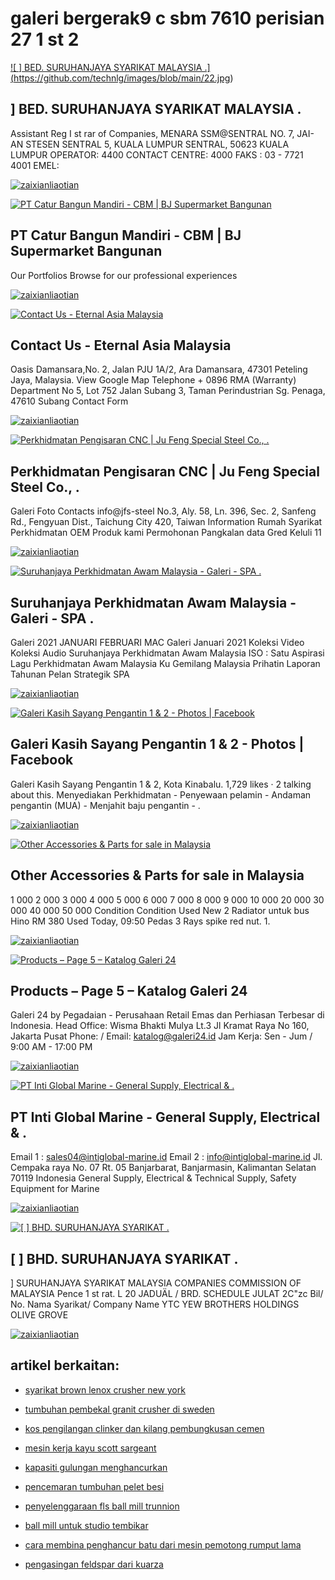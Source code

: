# galeri bergerak9 c sbm 7610 perisian 27 1 st 2
<a href="https://mnn.zoosnet.net/LR/Chatpre.aspx?id=MNN94995150&p=https://topgrinding.com/" target="_blank">![ ] BED. SURUHANJAYA SYARIKAT MALAYSIA .](https://github.com/technlg/images/blob/main/22.jpg)</a>
##  ] BED. SURUHANJAYA SYARIKAT MALAYSIA .
Assistant Reg I st rar of Companies, MENARA SSM@SENTRAL NO. 7, JAI-AN STESEN SENTRAL 5, KUALA LUMPUR SENTRAL, 50623 KUALA LUMPUR OPERATOR: 4400 CONTACT CENTRE: 4000 FAKS : 03 - 7721 4001 EMEL:
<a href="https://mnn.zoosnet.net/LR/Chatpre.aspx?id=MNN94995150&p=https://topgrinding.com/" target="_blank"><img src="https://github.com/technlg/images/raw/main/chat11.jpg" alt="zaixianliaotian"/></a><a href="//whatsapp.shibangsoft.com/WhatsApp.php" ><img src="https://github.com/technlg/images/raw/main/chat11.png" alt=""></a>
<a href="https://mnn.zoosnet.net/LR/Chatpre.aspx?id=MNN94995150&p=https://topgrinding.com/" target="_blank">![PT Catur Bangun Mandiri - CBM | BJ Supermarket Bangunan](https://github.com/technlg/images/blob/main/53.jpg)</a>
## PT Catur Bangun Mandiri - CBM | BJ Supermarket Bangunan
Our Portfolios Browse for our professional experiences
<a href="https://mnn.zoosnet.net/LR/Chatpre.aspx?id=MNN94995150&p=https://topgrinding.com/" target="_blank"><img src="https://github.com/technlg/images/raw/main/chat11.jpg" alt="zaixianliaotian"/></a><a href="//whatsapp.shibangsoft.com/WhatsApp.php" ><img src="https://github.com/technlg/images/raw/main/chat11.png" alt=""></a>
<a href="https://mnn.zoosnet.net/LR/Chatpre.aspx?id=MNN94995150&p=https://topgrinding.com/" target="_blank">![Contact Us - Eternal Asia Malaysia](https://github.com/technlg/images/blob/main/5.jpg)</a>
## Contact Us - Eternal Asia Malaysia
Oasis Damansara,No. 2, Jalan PJU 1A/2, Ara Damansara, 47301 Peteling Jaya, Malaysia. View Google Map Telephone + 0896 RMA (Warranty) Department No 5, Lot 752 Jalan Subang 3, Taman Perindustrian Sg. Penaga, 47610 Subang Contact Form 
<a href="https://mnn.zoosnet.net/LR/Chatpre.aspx?id=MNN94995150&p=https://topgrinding.com/" target="_blank"><img src="https://github.com/technlg/images/raw/main/chat11.jpg" alt="zaixianliaotian"/></a><a href="//whatsapp.shibangsoft.com/WhatsApp.php" ><img src="https://github.com/technlg/images/raw/main/chat11.png" alt=""></a>
<a href="https://mnn.zoosnet.net/LR/Chatpre.aspx?id=MNN94995150&p=https://topgrinding.com/" target="_blank">![Perkhidmatan Pengisaran CNC | Ju Feng Special Steel Co., .](https://github.com/technlg/images/blob/main/30.jpg)</a>
## Perkhidmatan Pengisaran CNC | Ju Feng Special Steel Co., .
Galeri Foto Contacts info@jfs-steel No.3, Aly. 58, Ln. 396, Sec. 2, Sanfeng Rd., Fengyuan Dist., Taichung City 420, Taiwan Information Rumah Syarikat Perkhidmatan OEM Produk kami Permohonan Pangkalan data Gred Keluli 11 
<a href="https://mnn.zoosnet.net/LR/Chatpre.aspx?id=MNN94995150&p=https://topgrinding.com/" target="_blank"><img src="https://github.com/technlg/images/raw/main/chat11.jpg" alt="zaixianliaotian"/></a><a href="//whatsapp.shibangsoft.com/WhatsApp.php" ><img src="https://github.com/technlg/images/raw/main/chat11.png" alt=""></a>
<a href="https://mnn.zoosnet.net/LR/Chatpre.aspx?id=MNN94995150&p=https://topgrinding.com/" target="_blank">![Suruhanjaya Perkhidmatan Awam Malaysia - Galeri - SPA .](https://github.com/technlg/images/blob/main/50.jpg)</a>
## Suruhanjaya Perkhidmatan Awam Malaysia - Galeri - SPA .
Galeri 2021 JANUARI FEBRUARI MAC Galeri Januari 2021 Koleksi Video Koleksi Audio Suruhanjaya Perkhidmatan Awam Malaysia ISO : Satu Aspirasi Lagu Perkhidmatan Awam Malaysia Ku Gemilang Malaysia Prihatin Laporan Tahunan Pelan Strategik SPA 
<a href="https://mnn.zoosnet.net/LR/Chatpre.aspx?id=MNN94995150&p=https://topgrinding.com/" target="_blank"><img src="https://github.com/technlg/images/raw/main/chat11.jpg" alt="zaixianliaotian"/></a><a href="//whatsapp.shibangsoft.com/WhatsApp.php" ><img src="https://github.com/technlg/images/raw/main/chat11.png" alt=""></a>
<a href="https://mnn.zoosnet.net/LR/Chatpre.aspx?id=MNN94995150&p=https://topgrinding.com/" target="_blank">![Galeri Kasih Sayang Pengantin 1 & 2 - Photos | Facebook](https://github.com/technlg/images/blob/main/36.jpg)</a>
## Galeri Kasih Sayang Pengantin 1 & 2 - Photos | Facebook
Galeri Kasih Sayang Pengantin 1 & 2, Kota Kinabalu. 1,729 likes · 2 talking about this. Menyediakan Perkhidmatan - Penyewaan pelamin - Andaman pengantin (MUA) - Menjahit baju pengantin - .
<a href="https://mnn.zoosnet.net/LR/Chatpre.aspx?id=MNN94995150&p=https://topgrinding.com/" target="_blank"><img src="https://github.com/technlg/images/raw/main/chat11.jpg" alt="zaixianliaotian"/></a><a href="//whatsapp.shibangsoft.com/WhatsApp.php" ><img src="https://github.com/technlg/images/raw/main/chat11.png" alt=""></a>
<a href="https://mnn.zoosnet.net/LR/Chatpre.aspx?id=MNN94995150&p=https://topgrinding.com/" target="_blank">![Other Accessories & Parts for sale in Malaysia](https://github.com/technlg/images/blob/main/20.jpg)</a>
## Other Accessories & Parts for sale in Malaysia
1 000 2 000 3 000 4 000 5 000 6 000 7 000 8 000 9 000 10 000 20 000 30 000 40 000 50 000 Condition Condition Used New 2 Radiator untuk bus Hino RM 380 Used Today, 09:50 Pedas 3 Rays spike red nut. 1.
<a href="https://mnn.zoosnet.net/LR/Chatpre.aspx?id=MNN94995150&p=https://topgrinding.com/" target="_blank"><img src="https://github.com/technlg/images/raw/main/chat11.jpg" alt="zaixianliaotian"/></a><a href="//whatsapp.shibangsoft.com/WhatsApp.php" ><img src="https://github.com/technlg/images/raw/main/chat11.png" alt=""></a>
<a href="https://mnn.zoosnet.net/LR/Chatpre.aspx?id=MNN94995150&p=https://topgrinding.com/" target="_blank">![Products – Page 5 – Katalog Galeri 24](https://github.com/technlg/images/blob/main/7.jpg)</a>
## Products – Page 5 – Katalog Galeri 24
Galeri 24 by Pegadaian - Perusahaan Retail Emas dan Perhiasan Terbesar di Indonesia. Head Office: Wisma Bhakti Mulya Lt.3 Jl Kramat Raya No 160, Jakarta Pusat Phone: / Email: katalog@galeri24.id Jam Kerja: Sen - Jum / 9:00 AM - 17:00 PM
<a href="https://mnn.zoosnet.net/LR/Chatpre.aspx?id=MNN94995150&p=https://topgrinding.com/" target="_blank"><img src="https://github.com/technlg/images/raw/main/chat11.jpg" alt="zaixianliaotian"/></a><a href="//whatsapp.shibangsoft.com/WhatsApp.php" ><img src="https://github.com/technlg/images/raw/main/chat11.png" alt=""></a>
<a href="https://mnn.zoosnet.net/LR/Chatpre.aspx?id=MNN94995150&p=https://topgrinding.com/" target="_blank">![PT Inti Global Marine - General Supply, Electrical & .](https://github.com/technlg/images/blob/main/39.jpg)</a>
## PT Inti Global Marine - General Supply, Electrical & .
Email 1 : sales04@intiglobal-marine.id Email 2 : info@intiglobal-marine.id Jl. Cempaka raya No. 07 Rt. 05 Banjarbarat, Banjarmasin, Kalimantan Selatan 70119 Indonesia General Supply, Electrical & Technical Supply, Safety Equipment for Marine
<a href="https://mnn.zoosnet.net/LR/Chatpre.aspx?id=MNN94995150&p=https://topgrinding.com/" target="_blank"><img src="https://github.com/technlg/images/raw/main/chat11.jpg" alt="zaixianliaotian"/></a><a href="//whatsapp.shibangsoft.com/WhatsApp.php" ><img src="https://github.com/technlg/images/raw/main/chat11.png" alt=""></a>
<a href="https://mnn.zoosnet.net/LR/Chatpre.aspx?id=MNN94995150&p=https://topgrinding.com/" target="_blank">![[ ] BHD. SURUHANJAYA SYARIKAT .](https://github.com/technlg/images/blob/main/7.jpg)</a>
## [ ] BHD. SURUHANJAYA SYARIKAT .
 ] SURUHANJAYA SYARIKAT MALAYSIA COMPANIES COMMISSION OF MALAYSIA Pence 1 st rat. L 20 JADUÄL / BRD. SCHEDULE JULAT 2C"zc Bil/ No. Nama Syarikat/ Company Name YTC YEW BROTHERS HOLDINGS OLIVE GROVE
<a href="https://mnn.zoosnet.net/LR/Chatpre.aspx?id=MNN94995150&p=https://topgrinding.com/" target="_blank"><img src="https://github.com/technlg/images/raw/main/chat11.jpg" alt="zaixianliaotian"/></a><a href="//whatsapp.shibangsoft.com/WhatsApp.php" ><img src="https://github.com/technlg/images/raw/main/chat11.png" alt=""></a>
## artikel berkaitan:
* [syarikat brown lenox crusher new york](syarikat%20brown%20lenox%20crusher%20new%20york.md)
* [tumbuhan pembekal granit crusher di sweden](tumbuhan%20pembekal%20granit%20crusher%20di%20sweden.md)
* [kos pengilangan clinker dan kilang pembungkusan cemen](kos%20pengilangan%20clinker%20dan%20kilang%20pembungkusan%20cemen.md)
* [mesin kerja kayu scott sargeant](mesin%20kerja%20kayu%20scott%20sargeant.md)
* [kapasiti gulungan menghancurkan](kapasiti%20gulungan%20menghancurkan.md)
* [pencemaran tumbuhan pelet besi](pencemaran%20tumbuhan%20pelet%20besi.md)
* [penyelenggaraan fls ball mill trunnion](penyelenggaraan%20fls%20ball%20mill%20trunnion.md)
* [ball mill untuk studio tembikar](ball%20mill%20untuk%20studio%20tembikar.md)
* [cara membina penghancur batu dari mesin pemotong rumput lama](cara%20membina%20penghancur%20batu%20dari%20mesin%20pemotong%20rumput%20lama.md)
* [pengasingan feldspar dari kuarza](pengasingan%20feldspar%20dari%20kuarza.md)
